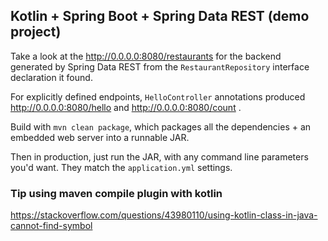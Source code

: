 ## Kotlin + Spring Boot + Spring Data REST (demo project)

Take a look at the http://0.0.0.0:8080/restaurants for the backend generated by Spring Data REST
from the `RestaurantRepository` interface declaration it found.

For explicitly defined endpoints, `HelloController` annotations produced 
http://0.0.0.0:8080/hello and http://0.0.0.0:8080/count .

Build with `mvn clean package`, which packages all the dependencies + an embedded web server into a runnable JAR.

Then in production, just run the JAR, with any command line parameters you'd want. They match the `application.yml`
settings.

### Tip using maven compile plugin with kotlin
https://stackoverflow.com/questions/43980110/using-kotlin-class-in-java-cannot-find-symbol
